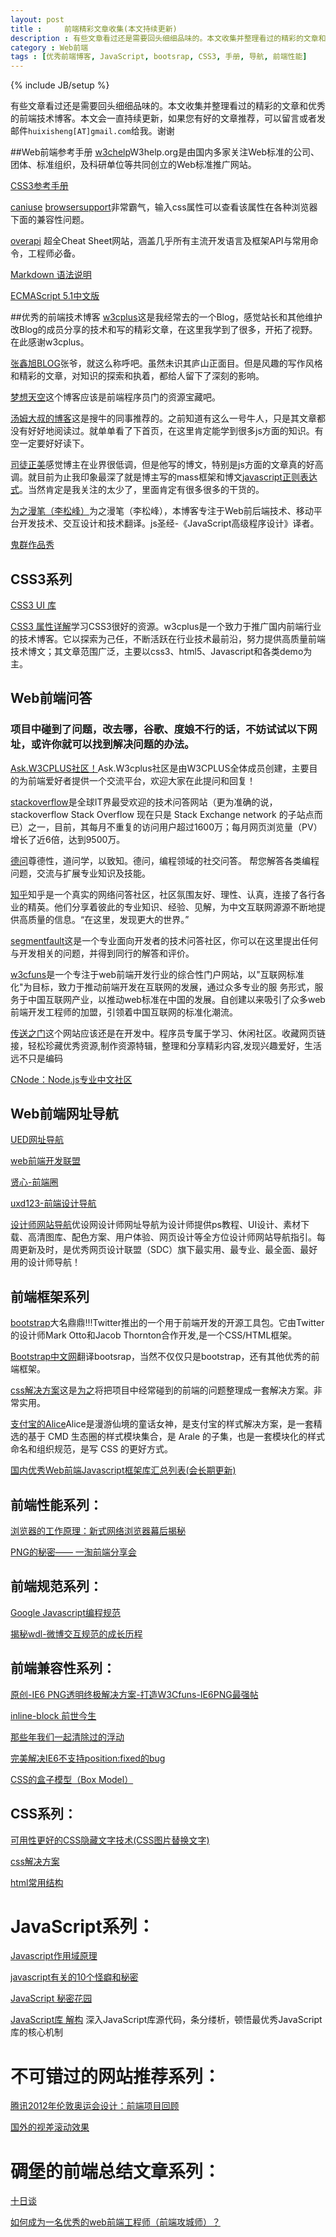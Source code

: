 ```yaml
---
layout: post
title : 	前端精彩文章收集(本文持续更新)
description : 有些文章看过还是需要回头细细品味的。本文收集并整理看过的精彩的文章和优秀的前端技术博客。
category : Web前端
tags : [优秀前端博客, JavaScript, bootsrap, CSS3, 手册, 导航, 前端性能]
---
```

{% include JB/setup %}

有些文章看过还是需要回头细细品味的。本文收集并整理看过的精彩的文章和优秀的前端技术博客。本文会一直持续更新，如果您有好的文章推荐，可以留言或者发邮件`huixisheng[AT]gmail.com`给我。谢谢

##Web前端参考手册
[w3chelp](http://w3help.org/ "w3chelp")W3help.org是由国内多家关注Web标准的公司、团体、标准组织，及科研单位等共同创立的Web标准推广网站。

[CSS3参考手册](http://css.doyoe.com/)

[caniuse](http://caniuse.com/#search=border) [browsersupport](http://www.browsersupport.net/)非常霸气，输入css属性可以查看该属性在各种浏览器下面的兼容性问题。

[overapi](http://overapi.com/) 超全Cheat Sheet网站，涵盖几乎所有主流开发语言及框架API与常用命令，工程师必备。

[Markdown 语法说明](http://wowubuntu.com/markdown/)

[ECMAScript 5.1中文版](http://ecmascript.cn/)


##优秀的前端技术博客
[w3cplus](http://www.w3cplus.com/)这是我经常去的一个Blog，感觉站长和其他维护改Blog的成员分享的技术和写的精彩文章，在这里我学到了很多，开拓了视野。在此感谢w3cplus。

[张鑫旭BLOG](http://www.zhangxinxu.com/wordpress/)张爷，就这么称呼吧。虽然未识其庐山正面目。但是风趣的写作风格和精彩的文章，对知识的探索和执着，都给人留下了深刻的影响。

[梦想天空](http://www.cnblogs.com/lhb25)这个博客应该是前端程序员门的资源宝藏吧。

[汤姆大叔的博客](http://www.cnblogs.com/TomXu/)这是搜牛的同事推荐的。之前知道有这么一号牛人，只是其文章都没有好好地阅读过。就单单看了下首页，在这里肯定能学到很多js方面的知识。有空一定要好好读下。

[司徒正美](http://www.cnblogs.com/rubylouvre/)感觉博主在业界很低调，但是他写的博文，特别是js方面的文章真的好高调。就目前为止我印象最深了就是博主写的mass框架和博文[javascript正则表达式](http://www.cnblogs.com/rubylouvre/archive/2010/03/09/1681222.html)。当然肯定是我关注的太少了，里面肯定有很多很多的干货的。

[为之漫笔（李松峰）](http://www.cn-cuckoo.com/)为之漫笔（李松峰），本博客专注于Web前后端技术、移动平台开发技术、交互设计和技术翻译。js圣经-《JavaScript高级程序设计》译者。

[鬼群作品秀](http://zp.zuixiami.com/)

## CSS3系列
[CSS3 UI 库](http://css3lib.alloyteam.com/)

[CSS3 属性详解](http://www.w3cplus.com/resources/css3-tutorial-and-case)学习CSS3很好的资源。w3cplus是一个致力于推广国内前端行业的技术博客。它以探索为己任，不断活跃在行业技术最前沿，努力提供高质量前端技术博文；其文章范围广泛，主要以css3、html5、Javascript和各类demo为主。
 

## Web前端问答
### 项目中碰到了问题，改去哪，谷歌、度娘不行的话，不妨试试以下网址，或许你就可以找到解决问题的办法。

[Ask.W3CPLUS社区！](http://ask.w3cplus.com/)Ask.W3cplus社区是由W3CPLUS全体成员创建，主要目的为前端爱好者提供一个交流平台，欢迎大家在此提问和回复！

[stackoverflow](http://stackoverflow.com/)是全球IT界最受欢迎的技术问答网站（更为准确的说，stackoverflow Stack Overflow 现在只是 Stack Exchange network 的子站点而已）之一，目前，其每月不重复的访问用户超过1600万；每月网页浏览量（PV）增长了近6倍，达到9500万。

[德问](http://www.dewen.org/)尊德性，道问学，以致知。德问，编程领域的社交问答。
帮您解答各类编程问题，交流与扩展专业知识及技能。

[知乎](http://www.zhihu.com/)知乎是一个真实的网络问答社区，社区氛围友好、理性、认真，连接了各行各业的精英。他们分享着彼此的专业知识、经验、见解，为中文互联网源源不断地提供高质量的信息。“在这里，发现更大的世界。”

[segmentfault](http://segmentfault.com/)这是一个专业面向开发者的技术问答社区，你可以在这里提出任何与开发相关的问题，并得到同行的解答和评价。

[w3cfuns](http://www.w3cfuns.com/)是一个专注于web前端开发行业的综合性门户网站，以"互联网标准化"为目标，致力于推动前端开发在互联网的发展，通过众多专业的服 务形式，服务于中国互联网产业，以推动web标准在中国的发展。自创建以来吸引了众多web前端开发工程师的加盟，引领着中国互联网的标准化潮流。

[传送之门](http://fp.labs.lugir.com/)这个网站应该还是在开发中。程序员专属于学习、休闲社区。收藏网页链接，轻松珍藏优秀资源,制作资源特辑，整理和分享精彩内容,发现兴趣爱好，生活远不只是编码

[CNode：Node.js专业中文社区](http://cnodejs.org/)


## Web前端网址导航
[UED网址导航](http://uedfans.cn/)

[web前端开发联盟](http://www.ux265.net/)

[贤心-前端圈](http://sentsin.com/daohang/)

[uxd123-前端设计导航](http://uxd123.com/)

[设计师网站导航](http://hao.uisdc.com/goods/)优设网设计师网址导航为设计师提供ps教程、UI设计、素材下载、高清图库、配色方案、用户体验、网页设计等全方位设计师网站导航指引。每周更新及时，是优秀网页设计联盟（SDC）旗下最实用、最专业、最全面、最好用的设计师导航！

## 前端框架系列
[bootstrap](http://twitter.github.com/bootstrap/)大名鼎鼎!!!Twitter推出的一个用于前端开发的开源工具包。它由Twitter的设计师Mark Otto和Jacob Thornton合作开发,是一个CSS/HTML框架。

[Bootstrap中文网](http://www.bootcss.com/)翻译bootsrap，当然不仅仅只是bootstrap，还有其他优秀的前端框架。

[css解决方案](http://www.w3cplus.com/solution/index/index.html)这是[为之](http://www.w3cplus.com/content/643.html)将把项目中经常碰到的前端的问题整理成一套解决方案。非常实用。

[支付宝的Alice](http://aliceui.org/)Alice是漫游仙境的童话女神，是支付宝的样式解决方案，是一套精选的基于 CMD 生态圈的样式模块集合，是 Arale 的子集，也是一套模块化的样式命名和组织规范，是写 CSS 的更好方式。

[国内优秀Web前端Javascript框架库汇总列表(会长期更新)](http://www.alloyteam.com/2012/05/the-javascript-framework-list/)


## 前端性能系列：
[浏览器的工作原理：新式网络浏览器幕后揭秘](http://www.kuqin.com/web/20121209/333935.html)

[PNG的秘密—— 一淘前端分享会](http://www.iyunlu.com/view/Front-end/60.html)
 

## 前端规范系列：
[Google Javascript编程规范](http://alloyteam.github.com/JX/doc/specification/google-javascript.xml)

[揭秘wdl-微博交互规范的成长历程](http://udc.weibo.com/2012/02/%E6%8F%AD%E7%A7%98wdl-%E5%BE%AE%E5%8D%9A%E4%BA%A4%E4%BA%92%E8%A7%84%E8%8C%83%E7%9A%84%E6%88%90%E9%95%BF%E5%8E%86%E7%A8%8B/)
 

## 前端兼容性系列：
[原创-IE6 PNG透明终极解决方案-打造W3Cfuns-IE6PNG最强帖](http://www.w3cfuns.com/thread-297-1-1.html)

[inline-block 前世今生](http://www.iyunlu.com/view/css-xhtml/64.html)

[那些年我们一起清除过的浮动](http://www.iyunlu.com/view/css-xhtml/55.html)

[完美解决IE6不支持position:fixed的bug](http://www.cnblogs.com/hooray/archive/2011/05/20/2052269.html)

[CSS的盒子模型（Box Model）](http://www.cnblogs.com/wdq1103/archive/2010/06/12/1757321.html)
 

## CSS系列：
[可用性更好的CSS隐藏文字技术(CSS图片替换文字)](http://www.iyunlu.com/view/css-xhtml/62.html)

[css解决方案](http://www.w3cplus.com/solution/index/index.html)

[html常用结构](http://www.w3cplus.com/framework/index.php)
 
 
# JavaScript系列：
[Javascript作用域原理](http://www.laruence.com/2009/05/28/863.html)

[javascript有关的10个怪癖和秘密](http://www.zhangxinxu.com/wordpress/2011/06/javascript%E6%9C%89%E5%85%B3%E7%9A%8410%E4%B8%AA%E6%80%AA%E7%99%96%E5%92%8C%E7%A7%98%E5%AF%86/)

[JavaScript 秘密花园](http://bonsaiden.github.com/JavaScript-Garden/zh/)
 
[JavaScript库 解构](http://www.cn-cuckoo.com/deconstructed/) 深入JavaScript库源代码，条分缕析，顿悟最优秀JavaScript库的核心机制
 
 
# 不可错过的网站推荐系列：
[腾讯2012年伦敦奥运会设计：前端项目回顾](http://2012.qq.com/2012_show.htm)

[国外的视差滚动效果](http://www.zensorium.com/tinke/)
 
 
# 碉堡的前端总结文章系列：
[十日谈](http://hi.baidu.com/lijing00333/item/1c28309d8b46c7d41e427118)

[如何成为一名优秀的web前端工程师（前端攻城师）？](http://julying.com/blog/how-to-become-a-good-web-front-end-engineer/)
